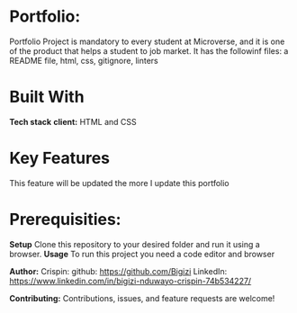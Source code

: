 # Portfolio:
Portfolio Project is mandatory to every student at Microverse, and it is one of the product that helps a student to job market.
It has the followinf files: a README file, html, css, gitignore, linters


# Built With
**Tech stack**
**client:**
  HTML and CSS
# Key Features
  This feature will be updated the more I update this portfolio
# Prerequisities:
**Setup**
Clone this repository to your desired folder and run it using a browser.
**Usage**
To run this project you need a code editor and browser

**Author:**
  Crispin:
     github: https://github.com/Bigizi
     LinkedIn: https://www.linkedin.com/in/bigizi-nduwayo-crispin-74b534227/

**Contributing:**
Contributions, issues, and feature requests are welcome!